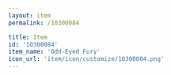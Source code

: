 ```yaml
---
layout: item
permalink: /10300084

title: Item
id: '10300084'
item_name: 'Odd-Eyed Fury'
icon_url: 'item/icon/customize/10300084.png'
---
```

